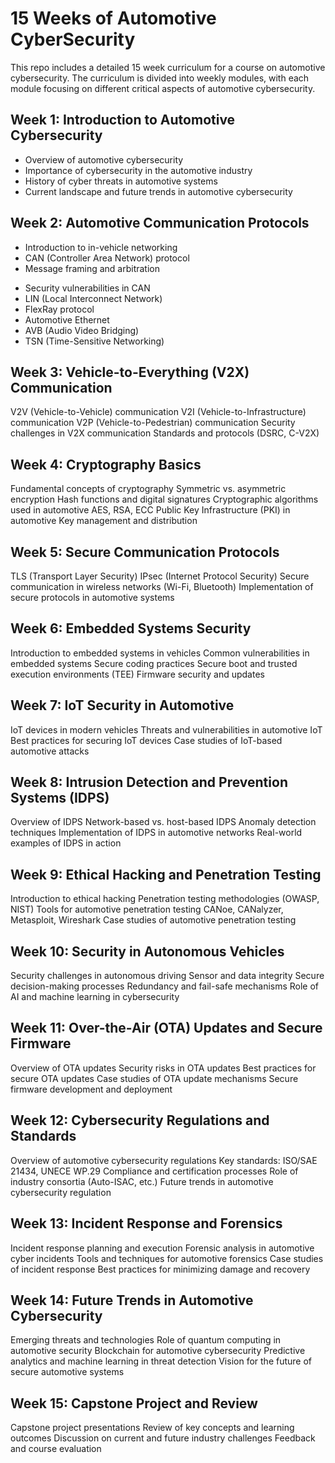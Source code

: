 # 15 Weeks of Automotive CyberSecurity
 This repo includes a detailed 15 week curriculum for a course on automotive cybersecurity. The curriculum is divided into weekly modules, with each module focusing on different critical aspects of automotive cybersecurity.

## Week 1: Introduction to Automotive Cybersecurity
- Overview of automotive cybersecurity
- Importance of cybersecurity in the automotive industry
- History of cyber threats in automotive systems
- Current landscape and future trends in automotive cybersecurity


## Week 2: Automotive Communication Protocols
+ Introduction to in-vehicle networking
+ CAN (Controller Area Network) protocol
+ Message framing and arbitration
* Security vulnerabilities in CAN
* LIN (Local Interconnect Network)
* FlexRay protocol
* Automotive Ethernet
* AVB (Audio Video Bridging)
* TSN (Time-Sensitive Networking)

## Week 3: Vehicle-to-Everything (V2X) Communication
V2V (Vehicle-to-Vehicle) communication
V2I (Vehicle-to-Infrastructure) communication
V2P (Vehicle-to-Pedestrian) communication
Security challenges in V2X communication
Standards and protocols (DSRC, C-V2X)

## Week 4: Cryptography Basics
Fundamental concepts of cryptography
Symmetric vs. asymmetric encryption
Hash functions and digital signatures
Cryptographic algorithms used in automotive
AES, RSA, ECC
Public Key Infrastructure (PKI) in automotive
Key management and distribution

## Week 5: Secure Communication Protocols
TLS (Transport Layer Security)
IPsec (Internet Protocol Security)
Secure communication in wireless networks (Wi-Fi, Bluetooth)
Implementation of secure protocols in automotive systems

## Week 6: Embedded Systems Security
Introduction to embedded systems in vehicles
Common vulnerabilities in embedded systems
Secure coding practices
Secure boot and trusted execution environments (TEE)
Firmware security and updates

## Week 7: IoT Security in Automotive
IoT devices in modern vehicles
Threats and vulnerabilities in automotive IoT
Best practices for securing IoT devices
Case studies of IoT-based automotive attacks

## Week 8: Intrusion Detection and Prevention Systems (IDPS)
Overview of IDPS
Network-based vs. host-based IDPS
Anomaly detection techniques
Implementation of IDPS in automotive networks
Real-world examples of IDPS in action

## Week 9: Ethical Hacking and Penetration Testing
Introduction to ethical hacking
Penetration testing methodologies (OWASP, NIST)
Tools for automotive penetration testing
CANoe, CANalyzer, Metasploit, Wireshark
Case studies of automotive penetration testing

## Week 10: Security in Autonomous Vehicles
Security challenges in autonomous driving
Sensor and data integrity
Secure decision-making processes
Redundancy and fail-safe mechanisms
Role of AI and machine learning in cybersecurity

## Week 11: Over-the-Air (OTA) Updates and Secure Firmware
Overview of OTA updates
Security risks in OTA updates
Best practices for secure OTA updates
Case studies of OTA update mechanisms
Secure firmware development and deployment

## Week 12: Cybersecurity Regulations and Standards
Overview of automotive cybersecurity regulations
Key standards: ISO/SAE 21434, UNECE WP.29
Compliance and certification processes
Role of industry consortia (Auto-ISAC, etc.)
Future trends in automotive cybersecurity regulation

## Week 13: Incident Response and Forensics
Incident response planning and execution
Forensic analysis in automotive cyber incidents
Tools and techniques for automotive forensics
Case studies of incident response
Best practices for minimizing damage and recovery

## Week 14: Future Trends in Automotive Cybersecurity
Emerging threats and technologies
Role of quantum computing in automotive security
Blockchain for automotive cybersecurity
Predictive analytics and machine learning in threat detection
Vision for the future of secure automotive systems

## Week 15: Capstone Project and Review
Capstone project presentations
Review of key concepts and learning outcomes
Discussion on current and future industry challenges
Feedback and course evaluation

